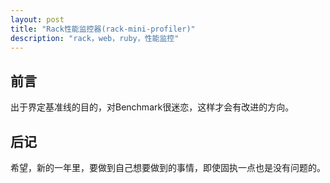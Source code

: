```yaml
---
layout: post
title: "Rack性能监控器(rack-mini-profiler)"
description: "rack，web，ruby，性能监控"
---
```


## 前言

出于界定基准线的目的，对Benchmark很迷恋，这样才会有改进的方向。

## 后记

希望，新的一年里，要做到自己想要做到的事情，即使固执一点也是没有问题的。

